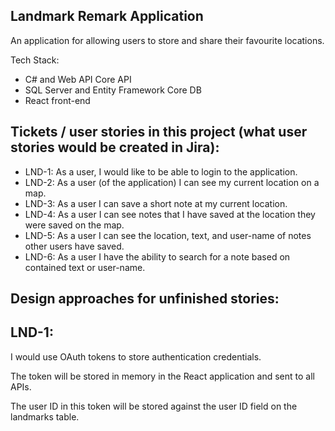 Landmark Remark Application
---------------------------
An application for allowing users to store and share their favourite locations.

Tech Stack:
- C# and Web API Core API
- SQL Server and Entity Framework Core DB
- React front-end

Tickets / user stories in this project (what user stories would be created in Jira):
----------------
- LND-1: As a user, I would like to be able to login to the application.
- LND-2: As a user (of the application) I can see my current location on a map.
- LND-3: As a user I can save a short note at my current location.
- LND-4: As a user I can see notes that I have saved at the location they were saved on the map.
- LND-5: As a user I can see the location, text, and user-name of notes other users have saved.
- LND-6: As a user I have the ability to search for a note based on contained text or user-name.

Design approaches for unfinished stories:
-----------------

LND-1: 
------
I would use OAuth tokens to store authentication credentials.

The token will be stored in memory in the React application and sent to all APIs. 

The user ID in this token will be stored against the user ID field on the landmarks table.